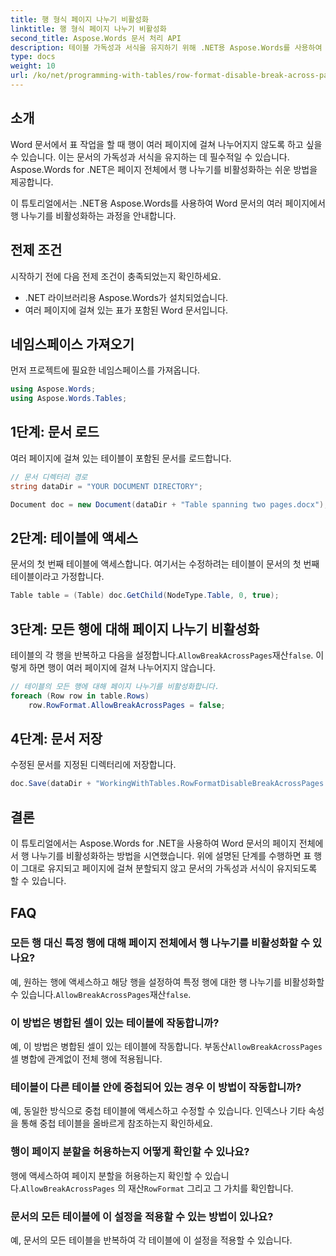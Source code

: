 ```yaml
---
title: 행 형식 페이지 나누기 비활성화
linktitle: 행 형식 페이지 나누기 비활성화
second_title: Aspose.Words 문서 처리 API
description: 테이블 가독성과 서식을 유지하기 위해 .NET용 Aspose.Words를 사용하여 Word 문서의 여러 페이지에서 행 나누기를 비활성화하는 방법을 알아보세요.
type: docs
weight: 10
url: /ko/net/programming-with-tables/row-format-disable-break-across-pages/
---
```

## 소개

Word 문서에서 표 작업을 할 때 행이 여러 페이지에 걸쳐 나누어지지 않도록 하고 싶을 수 있습니다. 이는 문서의 가독성과 서식을 유지하는 데 필수적일 수 있습니다. Aspose.Words for .NET은 페이지 전체에서 행 나누기를 비활성화하는 쉬운 방법을 제공합니다.

이 튜토리얼에서는 .NET용 Aspose.Words를 사용하여 Word 문서의 여러 페이지에서 행 나누기를 비활성화하는 과정을 안내합니다.

## 전제 조건

시작하기 전에 다음 전제 조건이 충족되었는지 확인하세요.
- .NET 라이브러리용 Aspose.Words가 설치되었습니다.
- 여러 페이지에 걸쳐 있는 표가 포함된 Word 문서입니다.

## 네임스페이스 가져오기

먼저 프로젝트에 필요한 네임스페이스를 가져옵니다.

```csharp
using Aspose.Words;
using Aspose.Words.Tables;
```

## 1단계: 문서 로드

여러 페이지에 걸쳐 있는 테이블이 포함된 문서를 로드합니다.

```csharp
// 문서 디렉터리 경로
string dataDir = "YOUR DOCUMENT DIRECTORY";

Document doc = new Document(dataDir + "Table spanning two pages.docx");
```

## 2단계: 테이블에 액세스

문서의 첫 번째 테이블에 액세스합니다. 여기서는 수정하려는 테이블이 문서의 첫 번째 테이블이라고 가정합니다.

```csharp
Table table = (Table) doc.GetChild(NodeType.Table, 0, true);
```

## 3단계: 모든 행에 대해 페이지 나누기 비활성화

 테이블의 각 행을 반복하고 다음을 설정합니다.`AllowBreakAcrossPages`재산`false`. 이렇게 하면 행이 여러 페이지에 걸쳐 나누어지지 않습니다.

```csharp
// 테이블의 모든 행에 대해 페이지 나누기를 비활성화합니다.
foreach (Row row in table.Rows)
    row.RowFormat.AllowBreakAcrossPages = false;
```

## 4단계: 문서 저장

수정된 문서를 지정된 디렉터리에 저장합니다.

```csharp
doc.Save(dataDir + "WorkingWithTables.RowFormatDisableBreakAcrossPages.docx");
```

## 결론

이 튜토리얼에서는 Aspose.Words for .NET을 사용하여 Word 문서의 페이지 전체에서 행 나누기를 비활성화하는 방법을 시연했습니다. 위에 설명된 단계를 수행하면 표 행이 그대로 유지되고 페이지에 걸쳐 분할되지 않고 문서의 가독성과 서식이 유지되도록 할 수 있습니다.

## FAQ

### 모든 행 대신 특정 행에 대해 페이지 전체에서 행 나누기를 비활성화할 수 있나요?  
 예, 원하는 행에 액세스하고 해당 행을 설정하여 특정 행에 대한 행 나누기를 비활성화할 수 있습니다.`AllowBreakAcrossPages`재산`false`.

### 이 방법은 병합된 셀이 있는 테이블에 작동합니까?  
 예, 이 방법은 병합된 셀이 있는 테이블에 작동합니다. 부동산`AllowBreakAcrossPages` 셀 병합에 관계없이 전체 행에 적용됩니다.

### 테이블이 다른 테이블 안에 중첩되어 있는 경우 이 방법이 작동합니까?  
예, 동일한 방식으로 중첩 테이블에 액세스하고 수정할 수 있습니다. 인덱스나 기타 속성을 통해 중첩 테이블을 올바르게 참조하는지 확인하세요.

### 행이 페이지 분할을 허용하는지 어떻게 확인할 수 있나요?  
 행에 액세스하여 페이지 분할을 허용하는지 확인할 수 있습니다.`AllowBreakAcrossPages` 의 재산`RowFormat` 그리고 그 가치를 확인합니다.

### 문서의 모든 테이블에 이 설정을 적용할 수 있는 방법이 있나요?  
예, 문서의 모든 테이블을 반복하여 각 테이블에 이 설정을 적용할 수 있습니다.